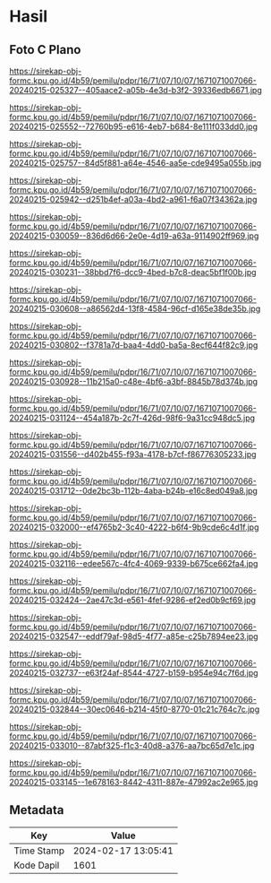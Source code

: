 # Hasil

## Foto C Plano

https://sirekap-obj-formc.kpu.go.id/4b59/pemilu/pdpr/16/71/07/10/07/1671071007066-20240215-025327--405aace2-a05b-4e3d-b3f2-39336edb6671.jpg

https://sirekap-obj-formc.kpu.go.id/4b59/pemilu/pdpr/16/71/07/10/07/1671071007066-20240215-025552--72760b95-e616-4eb7-b684-8e111f033dd0.jpg

https://sirekap-obj-formc.kpu.go.id/4b59/pemilu/pdpr/16/71/07/10/07/1671071007066-20240215-025757--84d5f881-a64e-4546-aa5e-cde9495a055b.jpg

https://sirekap-obj-formc.kpu.go.id/4b59/pemilu/pdpr/16/71/07/10/07/1671071007066-20240215-025942--d251b4ef-a03a-4bd2-a961-f6a07f34362a.jpg

https://sirekap-obj-formc.kpu.go.id/4b59/pemilu/pdpr/16/71/07/10/07/1671071007066-20240215-030059--836d6d66-2e0e-4d19-a63a-9114902ff969.jpg

https://sirekap-obj-formc.kpu.go.id/4b59/pemilu/pdpr/16/71/07/10/07/1671071007066-20240215-030231--38bbd7f6-dcc9-4bed-b7c8-deac5bf1f00b.jpg

https://sirekap-obj-formc.kpu.go.id/4b59/pemilu/pdpr/16/71/07/10/07/1671071007066-20240215-030608--a86562d4-13f8-4584-96cf-d165e38de35b.jpg

https://sirekap-obj-formc.kpu.go.id/4b59/pemilu/pdpr/16/71/07/10/07/1671071007066-20240215-030802--f3781a7d-baa4-4dd0-ba5a-8ecf644f82c9.jpg

https://sirekap-obj-formc.kpu.go.id/4b59/pemilu/pdpr/16/71/07/10/07/1671071007066-20240215-030928--11b215a0-c48e-4bf6-a3bf-8845b78d374b.jpg

https://sirekap-obj-formc.kpu.go.id/4b59/pemilu/pdpr/16/71/07/10/07/1671071007066-20240215-031124--454a187b-2c7f-426d-98f6-9a31cc948dc5.jpg

https://sirekap-obj-formc.kpu.go.id/4b59/pemilu/pdpr/16/71/07/10/07/1671071007066-20240215-031556--d402b455-f93a-4178-b7cf-f86776305233.jpg

https://sirekap-obj-formc.kpu.go.id/4b59/pemilu/pdpr/16/71/07/10/07/1671071007066-20240215-031712--0de2bc3b-112b-4aba-b24b-e16c8ed049a8.jpg

https://sirekap-obj-formc.kpu.go.id/4b59/pemilu/pdpr/16/71/07/10/07/1671071007066-20240215-032000--ef4765b2-3c40-4222-b6f4-9b9cde6c4d1f.jpg

https://sirekap-obj-formc.kpu.go.id/4b59/pemilu/pdpr/16/71/07/10/07/1671071007066-20240215-032116--edee567c-4fc4-4069-9339-b675ce662fa4.jpg

https://sirekap-obj-formc.kpu.go.id/4b59/pemilu/pdpr/16/71/07/10/07/1671071007066-20240215-032424--2ae47c3d-e561-4fef-9286-ef2ed0b9cf69.jpg

https://sirekap-obj-formc.kpu.go.id/4b59/pemilu/pdpr/16/71/07/10/07/1671071007066-20240215-032547--eddf79af-98d5-4f77-a85e-c25b7894ee23.jpg

https://sirekap-obj-formc.kpu.go.id/4b59/pemilu/pdpr/16/71/07/10/07/1671071007066-20240215-032737--e63f24af-8544-4727-b159-b954e94c7f6d.jpg

https://sirekap-obj-formc.kpu.go.id/4b59/pemilu/pdpr/16/71/07/10/07/1671071007066-20240215-032844--30ec0646-b214-45f0-8770-01c21c764c7c.jpg

https://sirekap-obj-formc.kpu.go.id/4b59/pemilu/pdpr/16/71/07/10/07/1671071007066-20240215-033010--87abf325-f1c3-40d8-a376-aa7bc65d7e1c.jpg

https://sirekap-obj-formc.kpu.go.id/4b59/pemilu/pdpr/16/71/07/10/07/1671071007066-20240215-033145--1e678163-8442-4311-887e-47992ac2e965.jpg


## Metadata

| Key        | Value               |
| ---------- | ------------------- |
| Time Stamp | 2024-02-17 13:05:41 |
| Kode Dapil | 1601                |



